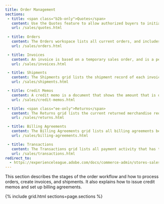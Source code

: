 ```yaml
---
title: Order Management
sections:
 - title: <span class="b2b-only">Quotes</span>
   content: Use the Quotes feature to allow authorized buyers to initiate the price negotiation process by submitting a request from the shopping cart. The Quotes grid lists each quote received, and maintains a history of the communication between buyer and seller.
   url: /sales/quotes.html
 
 - title: Orders
   content: The Orders workspace lists all current orders, and includes tools to edit and process existing orders, and create new orders for the customer.
   url: /sales/orders.html

 - title: Invoices
   content: An invoice is based on a temporary sales order, and is a permanent record of the order. The Invoices grid lists invoices in various stages of the order process.
   url: /sales/invoices.html

 - title: Shipments
   content: The Shipments grid lists the shipment record of each invoice that is ready to be shipped. A shipment record can be generated at the same time that an order is invoiced.
   url: /sales/shipments.html

 - title: Credit Memos
   content: A credit memo is a document that shows the amount that is owed to the customer. The amount can be applied toward a purchase, or refunded to the customer.
   url: /sales/credit-memos.html

 - title: <span class="ee-only">Returns</span>
   content: The Returns grid lists the current returned merchandise requests (RMAs) and is used to enter new return requests.
   url: /sales/returns.html  

 - title: Billing Agreements
   content: The Billing Agreements grid lists all billing agreements between your store and its customers. Each record includes general information about the billing agreement, and all sales orders that have used it as a payment method.
   url: /sales/billing-agreements.html

 - title: Transactions
   content: The Transactions grid lists all payment activity that has taken place between your store and a payment system, and provides access to more detailed information.
   url: /sales/transactions.html
redirect_to:
  - https://experienceleague.adobe.com/docs/commerce-admin/stores-sales/introduction.html#order-management-and-operations
---
```


This section describes the stages of the order workflow and how to process orders, create invoices, and shipments. It also explains how to issue credit memos and set up billing agreements.

{% include grid.html sections=page.sections %}
